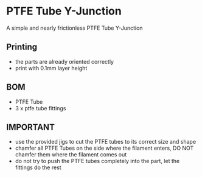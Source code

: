 # PTFE Tube Y-Junction

A simple and nearly frictionless PTFE Tube Y-Junction

## Printing
- the parts are already oriented correctly  
- print with 0.1mm layer height

## BOM
- PTFE Tube
- 3 x ptfe tube fittings

## IMPORTANT
- use the provided jigs to cut the PTFE tubes to its correct size and shape
- chamfer all PTFE Tubes on the side where the filament enters, DO NOT chamfer them where the filament comes out
- do not try to push the PTFE tubes completely into the part, let the fittings do the rest
